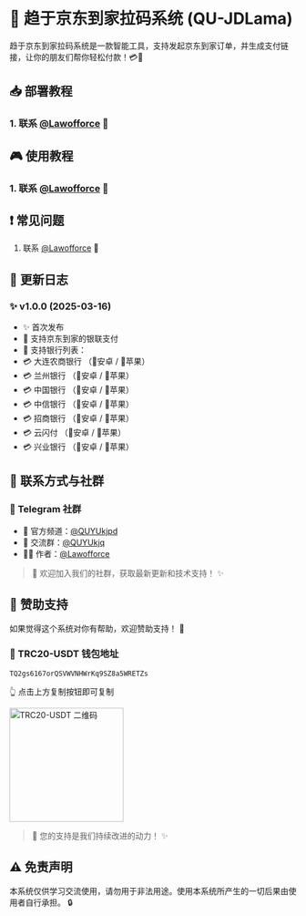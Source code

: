 # 🚀 趋于京东到家拉码系统 (QU-JDLama)

趋于京东到家拉码系统是一款智能工具，支持发起京东到家订单，并生成支付链接，让你的朋友们帮你轻松付款！💳🚀

## 📥 部署教程
### 1. 联系 [@Lawofforce](https://t.me/Lawofforce) 🔧

## 🎮 使用教程
### 1. 联系 [@Lawofforce](https://t.me/Lawofforce) 📱

## ❗ 常见问题
1. 联系 [@Lawofforce](https://t.me/Lawofforce) 💬

## 📝 更新日志
### ✨ v1.0.0 (2025-03-16)
- ✨ 首次发布
- 🚀 支持京东到家的银联支付
- 🏦 支持银行列表：
- 💳 大连农商银行 （📱安卓 / 🍏苹果）
- 💳 兰州银行 （📱安卓 / 🍏苹果）
- 💳 中国银行 （📱安卓 / 🍏苹果）
- 💳 中信银行 （📱安卓 / 🍏苹果）
- 💳 招商银行 （📱安卓 / 🍏苹果）
- 💳 云闪付 （📱安卓 / 🍏苹果）
- 💳 兴业银行 （📱安卓 / 🍏苹果）

## 🤝 联系方式与社群

### 📱 Telegram 社群
- 📢 官方频道：[@QUYUkjpd](https://t.me/QUYUkjpd)
- 👥 交流群：[@QUYUkjq](https://t.me/QUYUkjq)
- 👨‍💻 作者：[@Lawofforce](https://t.me/Lawofforce)

> 💫 欢迎加入我们的社群，获取最新更新和技术支持！ ✨

## 💝 赞助支持

如果觉得这个系统对你有帮助，欢迎赞助支持！ 🙏

### 💎 TRC20-USDT 钱包地址
```
TQ2gs6167orQSVWVNHWrKq9SZ8a5WRETZs

```
👆 点击上方复制按钮即可复制

<img src="https://api.qrserver.com/v1/create-qr-code/?size=200x200&data=TQ2gs6167orQSVWVNHWrKq9SZ8a5WRETZs" alt="TRC20-USDT 二维码" width="200"/>

> 🌟 您的支持是我们持续改进的动力！ ✨

## ⚠️ 免责声明
本系统仅供学习交流使用，请勿用于非法用途。使用本系统所产生的一切后果由使用者自行承担。 🔒
